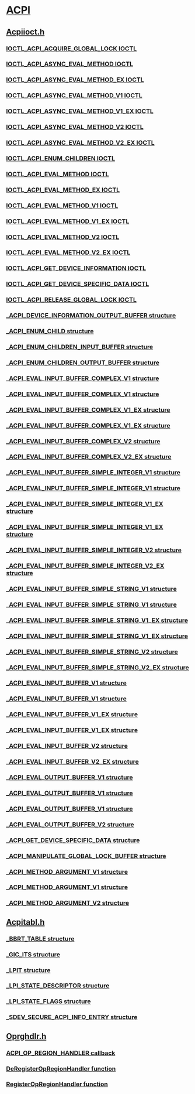 # [ACPI](index.md)
## [Acpiioct.h](../acpiioct/index.md)
### [IOCTL_ACPI_ACQUIRE_GLOBAL_LOCK IOCTL](../acpiioct/ni-acpiioct-ioctl_acpi_acquire_global_lock.md)
### [IOCTL_ACPI_ASYNC_EVAL_METHOD IOCTL](../acpiioct/ni-acpiioct-ioctl_acpi_async_eval_method.md)
### [IOCTL_ACPI_ASYNC_EVAL_METHOD_EX IOCTL](../acpiioct/ni-acpiioct-ioctl_acpi_async_eval_method_ex.md)
### [IOCTL_ACPI_ASYNC_EVAL_METHOD_V1 IOCTL](../acpiioct/ni-acpiioct-ioctl_acpi_async_eval_method_v1.md)
### [IOCTL_ACPI_ASYNC_EVAL_METHOD_V1_EX IOCTL](../acpiioct/ni-acpiioct-ioctl_acpi_async_eval_method_v1_ex.md)
### [IOCTL_ACPI_ASYNC_EVAL_METHOD_V2 IOCTL](../acpiioct/ni-acpiioct-ioctl_acpi_async_eval_method_v2.md)
### [IOCTL_ACPI_ASYNC_EVAL_METHOD_V2_EX IOCTL](../acpiioct/ni-acpiioct-ioctl_acpi_async_eval_method_v2_ex.md)
### [IOCTL_ACPI_ENUM_CHILDREN IOCTL](../acpiioct/ni-acpiioct-ioctl_acpi_enum_children.md)
### [IOCTL_ACPI_EVAL_METHOD IOCTL](../acpiioct/ni-acpiioct-ioctl_acpi_eval_method.md)
### [IOCTL_ACPI_EVAL_METHOD_EX IOCTL](../acpiioct/ni-acpiioct-ioctl_acpi_eval_method_ex.md)
### [IOCTL_ACPI_EVAL_METHOD_V1 IOCTL](../acpiioct/ni-acpiioct-ioctl_acpi_eval_method_v1.md)
### [IOCTL_ACPI_EVAL_METHOD_V1_EX IOCTL](../acpiioct/ni-acpiioct-ioctl_acpi_eval_method_v1_ex.md)
### [IOCTL_ACPI_EVAL_METHOD_V2 IOCTL](../acpiioct/ni-acpiioct-ioctl_acpi_eval_method_v2.md)
### [IOCTL_ACPI_EVAL_METHOD_V2_EX IOCTL](../acpiioct/ni-acpiioct-ioctl_acpi_eval_method_v2_ex.md)
### [IOCTL_ACPI_GET_DEVICE_INFORMATION IOCTL](../acpiioct/ni-acpiioct-ioctl_acpi_get_device_information.md)
### [IOCTL_ACPI_GET_DEVICE_SPECIFIC_DATA IOCTL](../acpiioct/ni-acpiioct-ioctl_acpi_get_device_specific_data.md)
### [IOCTL_ACPI_RELEASE_GLOBAL_LOCK IOCTL](../acpiioct/ni-acpiioct-ioctl_acpi_release_global_lock.md)
### [_ACPI_DEVICE_INFORMATION_OUTPUT_BUFFER structure](../acpiioct/ns-acpiioct-_acpi_device_information_output_buffer.md)
### [_ACPI_ENUM_CHILD structure](../acpiioct/ns-acpiioct-_acpi_enum_child.md)
### [_ACPI_ENUM_CHILDREN_INPUT_BUFFER structure](../acpiioct/ns-acpiioct-_acpi_enum_children_input_buffer.md)
### [_ACPI_ENUM_CHILDREN_OUTPUT_BUFFER structure](../acpiioct/ns-acpiioct-_acpi_enum_children_output_buffer.md)
### [_ACPI_EVAL_INPUT_BUFFER_COMPLEX_V1 structure](../acpiioct/ns-acpiioct-_acpi_eval_input_buffer_complex_v1.md)
### [_ACPI_EVAL_INPUT_BUFFER_COMPLEX_V1 structure](../acpiioct/ns-acpiioct-_acpi_eval_input_buffer_complex_v1~r1.md)
### [_ACPI_EVAL_INPUT_BUFFER_COMPLEX_V1_EX structure](../acpiioct/ns-acpiioct-_acpi_eval_input_buffer_complex_v1_ex.md)
### [_ACPI_EVAL_INPUT_BUFFER_COMPLEX_V1_EX structure](../acpiioct/ns-acpiioct-_acpi_eval_input_buffer_complex_v1_ex~r1.md)
### [_ACPI_EVAL_INPUT_BUFFER_COMPLEX_V2 structure](../acpiioct/ns-acpiioct-_acpi_eval_input_buffer_complex_v2.md)
### [_ACPI_EVAL_INPUT_BUFFER_COMPLEX_V2_EX structure](../acpiioct/ns-acpiioct-_acpi_eval_input_buffer_complex_v2_ex.md)
### [_ACPI_EVAL_INPUT_BUFFER_SIMPLE_INTEGER_V1 structure](../acpiioct/ns-acpiioct-_acpi_eval_input_buffer_simple_integer_v1.md)
### [_ACPI_EVAL_INPUT_BUFFER_SIMPLE_INTEGER_V1 structure](../acpiioct/ns-acpiioct-_acpi_eval_input_buffer_simple_integer_v1~r1.md)
### [_ACPI_EVAL_INPUT_BUFFER_SIMPLE_INTEGER_V1_EX structure](../acpiioct/ns-acpiioct-_acpi_eval_input_buffer_simple_integer_v1_ex.md)
### [_ACPI_EVAL_INPUT_BUFFER_SIMPLE_INTEGER_V1_EX structure](../acpiioct/ns-acpiioct-_acpi_eval_input_buffer_simple_integer_v1_ex~r1.md)
### [_ACPI_EVAL_INPUT_BUFFER_SIMPLE_INTEGER_V2 structure](../acpiioct/ns-acpiioct-_acpi_eval_input_buffer_simple_integer_v2.md)
### [_ACPI_EVAL_INPUT_BUFFER_SIMPLE_INTEGER_V2_EX structure](../acpiioct/ns-acpiioct-_acpi_eval_input_buffer_simple_integer_v2_ex.md)
### [_ACPI_EVAL_INPUT_BUFFER_SIMPLE_STRING_V1 structure](../acpiioct/ns-acpiioct-_acpi_eval_input_buffer_simple_string_v1.md)
### [_ACPI_EVAL_INPUT_BUFFER_SIMPLE_STRING_V1 structure](../acpiioct/ns-acpiioct-_acpi_eval_input_buffer_simple_string_v1~r1.md)
### [_ACPI_EVAL_INPUT_BUFFER_SIMPLE_STRING_V1_EX structure](../acpiioct/ns-acpiioct-_acpi_eval_input_buffer_simple_string_v1_ex.md)
### [_ACPI_EVAL_INPUT_BUFFER_SIMPLE_STRING_V1_EX structure](../acpiioct/ns-acpiioct-_acpi_eval_input_buffer_simple_string_v1_ex~r1.md)
### [_ACPI_EVAL_INPUT_BUFFER_SIMPLE_STRING_V2 structure](../acpiioct/ns-acpiioct-_acpi_eval_input_buffer_simple_string_v2.md)
### [_ACPI_EVAL_INPUT_BUFFER_SIMPLE_STRING_V2_EX structure](../acpiioct/ns-acpiioct-_acpi_eval_input_buffer_simple_string_v2_ex.md)
### [_ACPI_EVAL_INPUT_BUFFER_V1 structure](../acpiioct/ns-acpiioct-_acpi_eval_input_buffer_v1.md)
### [_ACPI_EVAL_INPUT_BUFFER_V1 structure](../acpiioct/ns-acpiioct-_acpi_eval_input_buffer_v1~r1.md)
### [_ACPI_EVAL_INPUT_BUFFER_V1_EX structure](../acpiioct/ns-acpiioct-_acpi_eval_input_buffer_v1_ex.md)
### [_ACPI_EVAL_INPUT_BUFFER_V1_EX structure](../acpiioct/ns-acpiioct-_acpi_eval_input_buffer_v1_ex~r1.md)
### [_ACPI_EVAL_INPUT_BUFFER_V2 structure](../acpiioct/ns-acpiioct-_acpi_eval_input_buffer_v2.md)
### [_ACPI_EVAL_INPUT_BUFFER_V2_EX structure](../acpiioct/ns-acpiioct-_acpi_eval_input_buffer_v2_ex.md)
### [_ACPI_EVAL_OUTPUT_BUFFER_V1 structure](../acpiioct/ns-acpiioct-_acpi_eval_output_buffer_v1.md)
### [_ACPI_EVAL_OUTPUT_BUFFER_V1 structure](../acpiioct/ns-acpiioct-_acpi_eval_output_buffer_v1~r1.md)
### [_ACPI_EVAL_OUTPUT_BUFFER_V1 structure](../acpiioct/ns-acpiioct-_acpi_eval_output_buffer_v1~r2.md)
### [_ACPI_EVAL_OUTPUT_BUFFER_V2 structure](../acpiioct/ns-acpiioct-_acpi_eval_output_buffer_v2.md)
### [_ACPI_GET_DEVICE_SPECIFIC_DATA structure](../acpiioct/ns-acpiioct-_acpi_get_device_specific_data.md)
### [_ACPI_MANIPULATE_GLOBAL_LOCK_BUFFER structure](../acpiioct/ns-acpiioct-_acpi_manipulate_global_lock_buffer.md)
### [_ACPI_METHOD_ARGUMENT_V1 structure](../acpiioct/ns-acpiioct-_acpi_method_argument_v1.md)
### [_ACPI_METHOD_ARGUMENT_V1 structure](../acpiioct/ns-acpiioct-_acpi_method_argument_v1~r1.md)
### [_ACPI_METHOD_ARGUMENT_V2 structure](../acpiioct/ns-acpiioct-_acpi_method_argument_v2.md)
## [Acpitabl.h](../acpitabl/index.md)
### [_BBRT_TABLE structure](../acpitabl/ns-acpitabl-_bbrt_table.md)
### [_GIC_ITS structure](../acpitabl/ns-acpitabl-_gic_its.md)
### [_LPIT structure](../acpitabl/ns-acpitabl-_lpit.md)
### [_LPI_STATE_DESCRIPTOR structure](../acpitabl/ns-acpitabl-_lpi_state_descriptor.md)
### [_LPI_STATE_FLAGS structure](../acpitabl/ns-acpitabl-_lpi_state_flags.md)
### [_SDEV_SECURE_ACPI_INFO_ENTRY structure](../acpitabl/ns-acpitabl-_sdev_secure_acpi_info_entry.md)
## [Oprghdlr.h](../oprghdlr/index.md)
### [ACPI_OP_REGION_HANDLER callback](../oprghdlr/nc-oprghdlr-acpi_op_region_handler.md)
### [DeRegisterOpRegionHandler function](../oprghdlr/nf-oprghdlr-deregisteropregionhandler.md)
### [RegisterOpRegionHandler function](../oprghdlr/nf-oprghdlr-registeropregionhandler.md)

